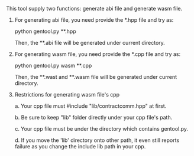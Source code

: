 This tool supply two functions: generate abi file and generate wasm file.

1. For generating abi file, you need provide the *.hpp file and try as:
	
	python gentool.py **.hpp
   
   Then, the **.abi file will be generated under current directory.

2. For generating wasm file, you need provide the *.cpp file and try as:
	
	python gentool.py wasm **.cpp

   Then, the **.wast and **.wasm file will be generated under current directory.

3. Restrictions for generating wasm file's cpp
        
	a. Your cpp file must #include "lib/contractcomm.hpp" at first.
	
	b. Be sure to keep "lib" folder directly under your cpp file's path.
	
	c. Your cpp file must be under the directory which contains gentool.py.
	
	d. If you move the 'lib' directory onto other path, it even still reports failure as you change the include lib path in your cpp.
